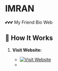 # IMRAN
💕💕💕 My Friend Bio Web


## 🌟 How It Works

1. **Visit Website:**

    - [![Visit Website](https://img.shields.io/badge/Visit-Website-blue?style=for-the-badge)](https://xylon-404.github.io/IMRAN/)
    - 
